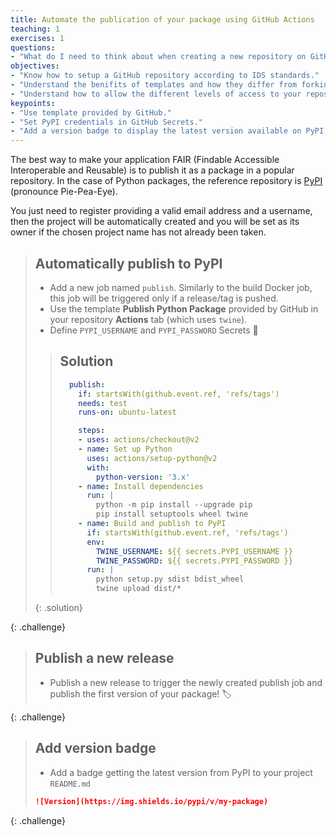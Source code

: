 ```yaml
---
title: Automate the publication of your package using GitHub Actions
teaching: 1
exercises: 1
questions:
- "What do I need to think about when creating a new repository on GitHub?"
objectives:
- "Know how to setup a GitHub repository according to IDS standards."
- "Understand the benifits of templates and how they differ from forking/cloning."
- "Understand how to allow the different levels of access to your repository."
keypoints:
- "Use template provided by GitHub."
- "Set PyPI credentials in GitHub Secrets."
- "Add a version badge to display the latest version available on PyPI in your README."
---
```


The best way to make your application FAIR (Findable Accessible Interoperable and Reusable) is to publish it as a package in a popular repository. In the case of Python packages, the reference repository is [PyPI](https://pypi.org/) (pronounce Pie-Pea-Eye).

You just need to register providing a valid email address and a username, then the project will be automatically created and you will be set as its owner if the chosen project name has not already been taken.

> ## Automatically publish to PyPI
>
> *   Add a new job named `publish`. Similarly to the build Docker job, this job will be triggered only if a release/tag is pushed.
> *   Use the template **Publish Python Package** provided by GitHub in your repository **Actions** tab (which uses `twine`).
>*   Define `PYPI_USERNAME` and `PYPI_PASSWORD` Secrets 🙈
> 
> > ## Solution
> > ```YAML
> >   publish:
> >     if: startsWith(github.event.ref, 'refs/tags')
> >     needs: test
> >     runs-on: ubuntu-latest
> > 
> >     steps:
> >     - uses: actions/checkout@v2
> >     - name: Set up Python
> >       uses: actions/setup-python@v2
> >       with:
> >         python-version: '3.x'
> >     - name: Install dependencies
> >       run: |
> >         python -m pip install --upgrade pip
> >         pip install setuptools wheel twine
> >     - name: Build and publish to PyPI
> >       if: startsWith(github.event.ref, 'refs/tags')
> >       env:
> >         TWINE_USERNAME: ${{ secrets.PYPI_USERNAME }}
> >         TWINE_PASSWORD: ${{ secrets.PYPI_PASSWORD }}
> >       run: |
> >         python setup.py sdist bdist_wheel
> >         twine upload dist/*
> > ```
> {: .solution}
> 
{: .challenge}

> ## Publish a new release
>
> *  Publish a new release to trigger the newly created publish job and publish the first version of your package! 🏷️
>
{: .challenge}

> ## Add version badge
>
> *   Add a badge getting the latest version from PyPI to your project `README.md`
>
> ```markdown
> ![Version](https://img.shields.io/pypi/v/my-package)
> ```
>
{: .challenge}